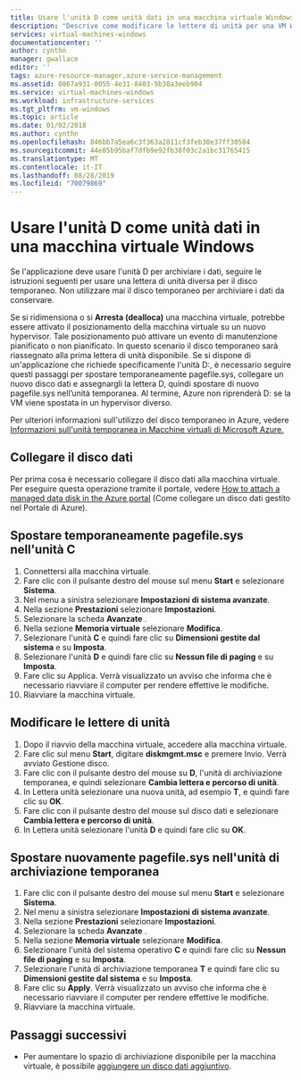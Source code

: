 ```yaml
---
title: Usare l'unità D come unità dati in una macchina virtuale Windows | Microsoft Docs
description: "Descrive come modificare le lettere di unità per una VM Windows, in modo da poter usare l'unità D: come unità dati."
services: virtual-machines-windows
documentationcenter: ''
author: cynthn
manager: gwallace
editor: ''
tags: azure-resource-manager,azure-service-management
ms.assetid: 0867a931-0055-4e31-8403-9b38a3eeb904
ms.service: virtual-machines-windows
ms.workload: infrastructure-services
ms.tgt_pltfrm: vm-windows
ms.topic: article
ms.date: 01/02/2018
ms.author: cynthn
ms.openlocfilehash: 846bb7a5ea6c3f363a2811cf3feb30e37ff30504
ms.sourcegitcommit: 44e85b95baf7dfb9e92fb38f03c2a1bc31765415
ms.translationtype: MT
ms.contentlocale: it-IT
ms.lasthandoff: 08/28/2019
ms.locfileid: "70079869"
---
```

# <a name="use-the-d-drive-as-a-data-drive-on-a-windows-vm"></a>Usare l'unità D come unità dati in una macchina virtuale Windows
Se l'applicazione deve usare l'unità D per archiviare i dati, seguire le istruzioni seguenti per usare una lettera di unità diversa per il disco temporaneo. Non utilizzare mai il disco temporaneo per archiviare i dati da conservare.

Se si ridimensiona o si **Arresta (dealloca)** una macchina virtuale, potrebbe essere attivato il posizionamento della macchina virtuale su un nuovo hypervisor. Tale posizionamento può attivare un evento di manutenzione pianificato o non pianificato. In questo scenario il disco temporaneo sarà riassegnato alla prima lettera di unità disponibile. Se si dispone di un'applicazione che richiede specificamente l'unità D:, è necessario seguire questi passaggi per spostare temporaneamente pagefile.sys, collegare un nuovo disco dati e assegnargli la lettera D, quindi spostare di nuovo pagefile.sys nell’unità temporanea. Al termine, Azure non riprenderà D: se la VM viene spostata in un hypervisor diverso.

Per ulteriori informazioni sull'utilizzo del disco temporaneo in Azure, vedere [Informazioni sull'unità temporanea in Macchine virtuali di Microsoft Azure.](https://blogs.msdn.microsoft.com/mast/2013/12/06/understanding-the-temporary-drive-on-windows-azure-virtual-machines/)

## <a name="attach-the-data-disk"></a>Collegare il disco dati
Per prima cosa è necessario collegare il disco dati alla macchina virtuale. Per eseguire questa operazione tramite il portale, vedere [How to attach a managed data disk in the Azure portal](attach-managed-disk-portal.md) (Come collegare un disco dati gestito nel Portale di Azure).

## <a name="temporarily-move-pagefilesys-to-c-drive"></a>Spostare temporaneamente pagefile.sys nell'unità C
1. Connettersi alla macchina virtuale. 
2. Fare clic con il pulsante destro del mouse sul menu **Start** e selezionare **Sistema**.
3. Nel menu a sinistra selezionare **Impostazioni di sistema avanzate**.
4. Nella sezione **Prestazioni** selezionare **Impostazioni**.
5. Selezionare la scheda **Avanzate** .
6. Nella sezione **Memoria virtuale** selezionare **Modifica**.
7. Selezionare l'unità **C** e quindi fare clic su **Dimensioni gestite dal sistema** e su **Imposta**.
8. Selezionare l'unità **D** e quindi fare clic su **Nessun file di paging** e su **Imposta**.
9. Fare clic su Applica. Verrà visualizzato un avviso che informa che è necessario riavviare il computer per rendere effettive le modifiche.
10. Riavviare la macchina virtuale.

## <a name="change-the-drive-letters"></a>Modificare le lettere di unità
1. Dopo il riavvio della macchina virtuale, accedere alla macchina virtuale.
2. Fare clic sul menu **Start**, digitare **diskmgmt.msc** e premere Invio. Verrà avviato Gestione disco.
3. Fare clic con il pulsante destro del mouse su **D**, l'unità di archiviazione temporanea, e quindi selezionare **Cambia lettera e percorso di unità**.
4. In Lettera unità selezionare una nuova unità, ad esempio **T**, e quindi fare clic su **OK**. 
5. Fare clic con il pulsante destro del mouse sul disco dati e selezionare **Cambia lettera e percorso di unità**.
6. In Lettera unità selezionare l'unità **D** e quindi fare clic su **OK**. 

## <a name="move-pagefilesys-back-to-the-temporary-storage-drive"></a>Spostare nuovamente pagefile.sys nell'unità di archiviazione temporanea
1. Fare clic con il pulsante destro del mouse sul menu **Start** e selezionare **Sistema**.
2. Nel menu a sinistra selezionare **Impostazioni di sistema avanzate**.
3. Nella sezione **Prestazioni** selezionare **Impostazioni**.
4. Selezionare la scheda **Avanzate** .
5. Nella sezione **Memoria virtuale** selezionare **Modifica**.
6. Selezionare l'unità del sistema operativo **C** e quindi fare clic su **Nessun file di paging** e su **Imposta**.
7. Selezionare l'unità di archiviazione temporanea **T** e quindi fare clic su **Dimensioni gestite dal sistema** e su **Imposta**.
8. Fare clic su **Apply**. Verrà visualizzato un avviso che informa che è necessario riavviare il computer per rendere effettive le modifiche.
9. Riavviare la macchina virtuale.

## <a name="next-steps"></a>Passaggi successivi
* Per aumentare lo spazio di archiviazione disponibile per la macchina virtuale, è possibile [aggiungere un disco dati aggiuntivo](attach-managed-disk-portal.md).

